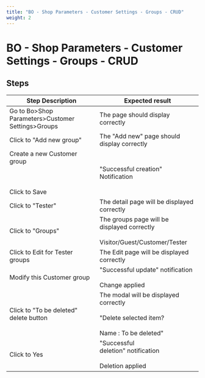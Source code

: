 ```yaml
---
title: "BO - Shop Parameters - Customer Settings - Groups - CRUD"
weight: 2
---
```


# BO - Shop Parameters - Customer Settings - Groups - CRUD
## Steps
| Step Description | Expected result |
| ----- | ----- |
| Go to Bo>Shop Parameters>Customer Settings>Groups | The page should display correctly |
| Click to "Add new group" | The "Add new" page should display correctly |
| Create a new Customer group<br><br> <br><br>Click to Save | "Successful creation" Notification |
| Click to "Tester" | The detail page will be displayed correctly |
| Click to "Groups" | The groups page will be displayed correctly<br><br>Visitor/Guest/Customer/Tester |
| Click to Edit for Tester groups | The Edit page will be displayed correctly |
| Modify this Customer group | "Successful update" notification<br><br>Change applied |
| Click to "To be deleted" delete button | The modal will be displayed correctly<br><br>"Delete selected item?<br><br>Name : To be deleted" |
| Click to Yes | "Successful deletion" notification<br> <br>Deletion applied |
